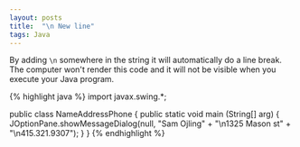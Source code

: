 ```yaml
---
layout: posts
title:  "\n New line"
tags: Java
---
```

By adding `\n` somewhere in the string it will automatically do a line break. The computer won't render this code and it will not be visible when you execute your Java program.

{% highlight java %}
import javax.swing.*;

public class NameAddressPhone {
	public static void main (String[] arg) {
		JOptionPane.showMessageDialog(null, "Sam Ojling" + "\n1325 Mason st" + "\n415.321.9307");
	}
}
{% endhighlight %}
